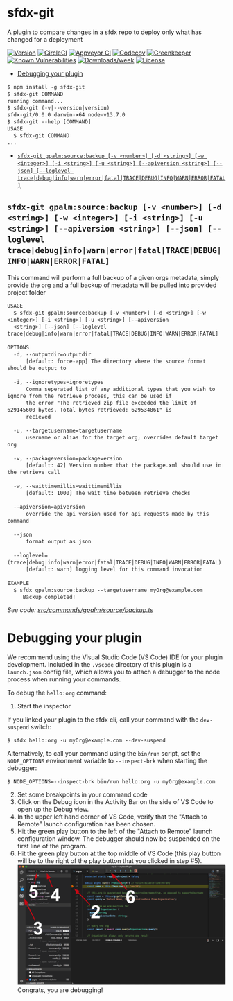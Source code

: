 sfdx-git
========

A plugin to compare changes in a sfdx repo to deploy only what has changed for a deployment

[![Version](https://img.shields.io/npm/v/sfdx-git.svg)](https://npmjs.org/package/sfdx-git)
[![CircleCI](https://circleci.com/gh/gavinhughpalmer/sfdx-git/tree/master.svg?style=shield)](https://circleci.com/gh/gavinhughpalmer/sfdx-git/tree/master)
[![Appveyor CI](https://ci.appveyor.com/api/projects/status/github/gavinhughpalmer/sfdx-git?branch=master&svg=true)](https://ci.appveyor.com/project/heroku/sfdx-git/branch/master)
[![Codecov](https://codecov.io/gh/gavinhughpalmer/sfdx-git/branch/master/graph/badge.svg)](https://codecov.io/gh/gavinhughpalmer/sfdx-git)
[![Greenkeeper](https://badges.greenkeeper.io/gavinhughpalmer/sfdx-git.svg)](https://greenkeeper.io/)
[![Known Vulnerabilities](https://snyk.io/test/github/gavinhughpalmer/sfdx-git/badge.svg)](https://snyk.io/test/github/gavinhughpalmer/sfdx-git)
[![Downloads/week](https://img.shields.io/npm/dw/sfdx-git.svg)](https://npmjs.org/package/sfdx-git)
[![License](https://img.shields.io/npm/l/sfdx-git.svg)](https://github.com/gavinhughpalmer/sfdx-git/blob/master/package.json)

<!-- toc -->
* [Debugging your plugin](#debugging-your-plugin)
<!-- tocstop -->
<!-- install -->
<!-- usage -->
```sh-session
$ npm install -g sfdx-git
$ sfdx-git COMMAND
running command...
$ sfdx-git (-v|--version|version)
sfdx-git/0.0.0 darwin-x64 node-v13.7.0
$ sfdx-git --help [COMMAND]
USAGE
  $ sfdx-git COMMAND
...
```
<!-- usagestop -->
<!-- commands -->
* [`sfdx-git gpalm:source:backup [-v <number>] [-d <string>] [-w <integer>] [-i <string>] [-u <string>] [--apiversion <string>] [--json] [--loglevel trace|debug|info|warn|error|fatal|TRACE|DEBUG|INFO|WARN|ERROR|FATAL]`](#sfdx-git-gpalmsourcebackup--v-number--d-string--w-integer--i-string--u-string---apiversion-string---json---loglevel-tracedebuginfowarnerrorfataltracedebuginfowarnerrorfatal)

## `sfdx-git gpalm:source:backup [-v <number>] [-d <string>] [-w <integer>] [-i <string>] [-u <string>] [--apiversion <string>] [--json] [--loglevel trace|debug|info|warn|error|fatal|TRACE|DEBUG|INFO|WARN|ERROR|FATAL]`

This command will perform a full backup of a given orgs metadata, simply provide the org and a full backup of metadata will be pulled into provided project folder

```
USAGE
  $ sfdx-git gpalm:source:backup [-v <number>] [-d <string>] [-w <integer>] [-i <string>] [-u <string>] [--apiversion 
  <string>] [--json] [--loglevel trace|debug|info|warn|error|fatal|TRACE|DEBUG|INFO|WARN|ERROR|FATAL]

OPTIONS
  -d, --outputdir=outputdir
      [default: force-app] The directory where the source format should be output to

  -i, --ignoretypes=ignoretypes
      Comma seperated list of any additional types that you wish to ignore from the retrieve process, this can be used if 
      the error "The retrieved zip file exceeded the limit of 629145600 bytes. Total bytes retrieved: 629534861" is 
      recieved

  -u, --targetusername=targetusername
      username or alias for the target org; overrides default target org

  -v, --packageversion=packageversion
      [default: 42] Version number that the package.xml should use in the retrieve call

  -w, --waittimemillis=waittimemillis
      [default: 1000] The wait time between retrieve checks

  --apiversion=apiversion
      override the api version used for api requests made by this command

  --json
      format output as json

  --loglevel=(trace|debug|info|warn|error|fatal|TRACE|DEBUG|INFO|WARN|ERROR|FATAL)
      [default: warn] logging level for this command invocation

EXAMPLE
  $ sfdx gpalm:source:backup --targetusername myOrg@example.com
     Backup completed!
```

_See code: [src/commands/gpalm/source/backup.ts](https://github.com/gavinhughpalmer/sfdx-git/blob/v0.0.0/src/commands/gpalm/source/backup.ts)_
<!-- commandsstop -->
<!-- debugging-your-plugin -->
# Debugging your plugin
We recommend using the Visual Studio Code (VS Code) IDE for your plugin development. Included in the `.vscode` directory of this plugin is a `launch.json` config file, which allows you to attach a debugger to the node process when running your commands.

To debug the `hello:org` command: 
1. Start the inspector
  
If you linked your plugin to the sfdx cli, call your command with the `dev-suspend` switch: 
```sh-session
$ sfdx hello:org -u myOrg@example.com --dev-suspend
```
  
Alternatively, to call your command using the `bin/run` script, set the `NODE_OPTIONS` environment variable to `--inspect-brk` when starting the debugger:
```sh-session
$ NODE_OPTIONS=--inspect-brk bin/run hello:org -u myOrg@example.com
```

2. Set some breakpoints in your command code
3. Click on the Debug icon in the Activity Bar on the side of VS Code to open up the Debug view.
4. In the upper left hand corner of VS Code, verify that the "Attach to Remote" launch configuration has been chosen.
5. Hit the green play button to the left of the "Attach to Remote" launch configuration window. The debugger should now be suspended on the first line of the program. 
6. Hit the green play button at the top middle of VS Code (this play button will be to the right of the play button that you clicked in step #5).
<br><img src=".images/vscodeScreenshot.png" width="480" height="278"><br>
Congrats, you are debugging!
